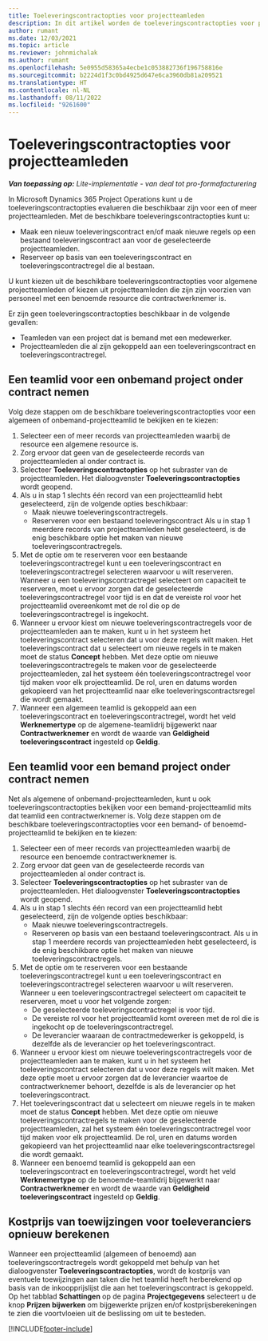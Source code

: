 ```yaml
---
title: Toeleveringscontractopties voor projectteamleden
description: In dit artikel worden de toeleveringscontractopties voor projectteamleden in Microsoft Dynamics 365 Project Operations uitgelegd.
author: rumant
ms.date: 12/03/2021
ms.topic: article
ms.reviewer: johnmichalak
ms.author: rumant
ms.openlocfilehash: 5e0955d58365a4ecbe1c053882736f196758816e
ms.sourcegitcommit: b2224d1f3c0bd4925d647e6ca3960db81a209521
ms.translationtype: HT
ms.contentlocale: nl-NL
ms.lasthandoff: 08/11/2022
ms.locfileid: "9261600"
---
```

# <a name="subcontracting-options-for-project-team-members"></a>Toeleveringscontractopties voor projectteamleden

_**Van toepassing op:** Lite-implementatie - van deal tot pro-formafacturering_

In Microsoft Dynamics 365 Project Operations kunt u de toeleveringscontractopties evalueren die beschikbaar zijn voor een of meer projectteamleden. Met de beschikbare toeleveringscontractopties kunt u:

- Maak een nieuw toeleveringscontract en/of maak nieuwe regels op een bestaand toeleveringscontract aan voor de geselecteerde projectteamleden. 
- Reserveer op basis van een toeleveringscontract en toeleveringscontractregel die al bestaan. 

U kunt kiezen uit de beschikbare toeleveringscontractopties voor algemene projectteamleden of kiezen uit projectteamleden die zijn zijn voorzien van personeel met een benoemde resource die contractwerknemer is. 

Er zijn geen toeleveringscontractopties beschikbaar in de volgende gevallen:

- Teamleden van een project dat is bemand met een medewerker. 
- Projectteamleden die al zijn gekoppeld aan een toeleveringscontract en toeleveringscontractregel. 

## <a name="subcontracting-an-unstaffed-project-team-member"></a>Een teamlid voor een onbemand project onder contract nemen

Volg deze stappen om de beschikbare toeleveringscontractopties voor een algemeen of onbemand-projectteamlid te bekijken en te kiezen:

1. Selecteer een of meer records van projectteamleden waarbij de resource een algemene resource is.
2. Zorg ervoor dat geen van de geselecteerde records van projectteamleden al onder contract is. 
3. Selecteer **Toeleveringscontractopties** op het subraster van de projectteamleden. Het dialoogvenster **Toeleveringscontractopties** wordt geopend. 
4. Als u in stap 1 slechts één record van een projectteamlid hebt geselecteerd, zijn de volgende opties beschikbaar:
    - Maak nieuwe toeleveringscontractregels. 
    - Reserveren voor een bestaand toeleveringscontract Als u in stap 1 meerdere records van projectteamleden hebt geselecteerd, is de enig beschikbare optie het maken van nieuwe toeleveringscontractregels.
5. Met de optie om te reserveren voor een bestaande toeleveringscontractregel kunt u een toeleveringscontract en toeleveringscontractregel selecteren waarvoor u wilt reserveren. Wanneer u een toeleveringscontractregel selecteert om capaciteit te reserveren, moet u ervoor zorgen dat de geselecteerde toeleveringscontractregel voor tijd is en dat de vereiste rol voor het projectteamlid overeenkomt met de rol die op de toeleveringscontractregel is ingekocht.
6. Wanneer u ervoor kiest om nieuwe toeleveringscontractregels voor de projectteamleden aan te maken, kunt u in het systeem het toeleveringscontract selecteren dat u voor deze regels wilt maken. Het toeleveringscontract dat u selecteert om nieuwe regels in te maken moet de status **Concept** hebben. Met deze optie om nieuwe toeleveringscontractregels te maken voor de geselecteerde projectteamleden, zal het systeem één toeleveringscontractregel voor tijd maken voor elk projectteamlid. De rol, uren en datums worden gekopieerd van het projectteamlid naar elke toeleveringscontractsregel die wordt gemaakt. 
7. Wanneer een algemeen teamlid is gekoppeld aan een toeleveringscontract en toeleveringscontractregel, wordt het veld **Werknemertype** op de algemene-teamlidrij bijgewerkt naar **Contractwerknemer** en wordt de waarde van **Geldigheid toeleveringscontract** ingesteld op **Geldig**.

## <a name="subcontracting-a-staffed-project-team-member"></a>Een teamlid voor een bemand project onder contract nemen

Net als algemene of onbemand-projectteamleden, kunt u ook toeleveringscontractopties bekijken voor een bemand-projectteamlid mits dat teamlid een contractwerknemer is. Volg deze stappen om de beschikbare toeleveringscontractopties voor een bemand- of benoemd-projectteamlid te bekijken en te kiezen:

1. Selecteer een of meer records van projectteamleden waarbij de resource een benoemde contractwerknemer is.
2. Zorg ervoor dat geen van de geselecteerde records van projectteamleden al onder contract is. 
3. Selecteer **Toeleveringscontractopties** op het subraster van de projectteamleden. Het dialoogvenster **Toeleveringscontractopties** wordt geopend. 
4. Als u in stap 1 slechts één record van een projectteamlid hebt geselecteerd, zijn de volgende opties beschikbaar:
      - Maak nieuwe toeleveringscontractregels.
      - Reserveren op basis van een bestaand toeleveringscontract.
  Als u in stap 1 meerdere records van projectteamleden hebt geselecteerd, is de enig beschikbare optie het maken van nieuwe toeleveringscontractregels.
5. Met de optie om te reserveren voor een bestaande toeleveringscontractregel kunt u een toeleveringscontract en toeleveringscontractregel selecteren waarvoor u wilt reserveren. Wanneer u een toeleveringscontractregel selecteert om capaciteit te reserveren, moet u voor het volgende zorgen:
      - De geselecteerde toeleveringscontractregel is voor tijd. 
      - De vereiste rol voor het projectteamlid komt overeen met de rol die is ingekocht op de toeleveringscontractregel. 
      - De leverancier waaraan de contractmedewerker is gekoppeld, is dezelfde als de leverancier op het toeleveringscontract.
6. Wanneer u ervoor kiest om nieuwe toeleveringscontractregels voor de projectteamleden aan te maken, kunt u in het systeem het toeleveringscontract selecteren dat u voor deze regels wilt maken. Met deze optie moet u ervoor zorgen dat de leverancier waartoe de contractwerknemer behoort, dezelfde is als de leverancier op het toeleveringscontract. 
7. Het toeleveringscontract dat u selecteert om nieuwe regels in te maken moet de status **Concept** hebben. Met deze optie om nieuwe toeleveringscontractregels te maken voor de geselecteerde projectteamleden, zal het systeem één toeleveringscontractregel voor tijd maken voor elk projectteamlid. De rol, uren en datums worden gekopieerd van het projectteamlid naar elke toeleveringscontractsregel die wordt gemaakt.  
8. Wanneer een benoemd teamlid is gekoppeld aan een toeleveringscontract en toeleveringscontractregel, wordt het veld **Werknemertype** op de benoemde-teamlidrij bijgewerkt naar **Contractwerknemer** en wordt de waarde van **Geldigheid toeleveringscontract** ingesteld op **Geldig**.

## <a name="re-costing-subcontractor-assignments"></a>Kostprijs van toewijzingen voor toeleveranciers opnieuw berekenen

Wanneer een projectteamlid (algemeen of benoemd) aan toeleveringscontractregels wordt gekoppeld met behulp van het dialoogvenster **Toeleveringscontractopties**, wordt de kostprijs van eventuele toewijzingen aan taken die het teamlid heeft herberekend op basis van de inkoopprijslijst die aan het toeleveringscontract is gekoppeld. Op het tabblad **Schattingen** op de pagina **Projectgegevens** selecteert u de knop **Prijzen bijwerken** om bijgewerkte prijzen en/of kostprijsberekeningen te zien die voortvloeien uit de beslissing om uit te besteden.

[!INCLUDE[footer-include](../../includes/footer-banner.md)]
